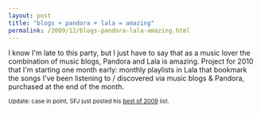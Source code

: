 ```yaml
---
layout: post
title: "blogs + pandora + lala = amazing"
permalink: /2009/12/blogs-pandora-lala-amazing.html
---
```


<p>I know I'm late to this party, but I just have to say that as a music lover the combination of music blogs, Pandora and Lala is amazing. Project for 2010 that I'm starting one month early:  monthly playlists in Lala that bookmark the songs I've been listening to / discovered via music blogs &amp; Pandora, purchased at the end of the month.</p>

<p><small>Update:  case in point, SFJ just posted his <a href="http://www.sashafrerejones.com/2008/12/best_of_2009.html">best of 2009</a> list.</small></p>



